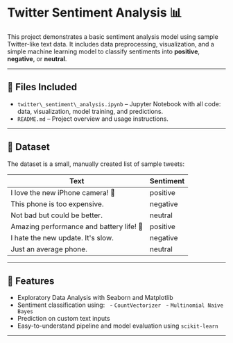 # Twitter Sentiment Analysis 📊

This project demonstrates a basic sentiment analysis model using sample Twitter-like text data. It includes data preprocessing, visualization, and a simple machine learning model to classify sentiments into **positive**, **negative**, or **neutral**.

---

## 📁 Files Included

- `twitter\_sentiment\_analysis.ipynb` – Jupyter Notebook with all code: data, visualization, model training, and predictions.
- `README.md` – Project overview and usage instructions.

---

## 📌 Dataset

The dataset is a small, manually created list of sample tweets:

| Text                                        | Sentiment |
|--------------------------------------------|-----------|
| I love the new iPhone camera! 📸           | positive  |
| This phone is too expensive.               | negative  |
| Not bad but could be better.               | neutral   |
| Amazing performance and battery life! 🔋   | positive  |
| I hate the new update. It's slow.          | negative  |
| Just an average phone.                     | neutral   |

---

## 🚀 Features

- Exploratory Data Analysis with Seaborn and Matplotlib
- Sentiment classification using:
  - `CountVectorizer`
  - `Multinomial Naive Bayes`
- Prediction on custom text inputs
- Easy-to-understand pipeline and model evaluation using `scikit-learn`

---

